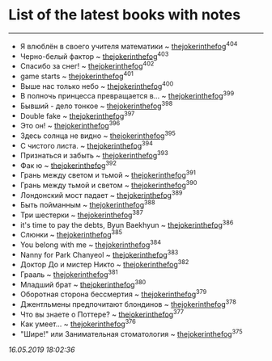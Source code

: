 # List of the latest books with notes
---

* Я влюблён в своего учителя математики ~ [thejokerinthefog](users/317/317244423-vkontakte)<sup>404</sup>
* Черно-белый фактор ~ [thejokerinthefog](users/317/317244423-vkontakte)<sup>403</sup>
* Спасибо за снег! ~ [thejokerinthefog](users/317/317244423-vkontakte)<sup>402</sup>
* game starts ~ [thejokerinthefog](users/317/317244423-vkontakte)<sup>401</sup>
* Выше нас только небо ~ [thejokerinthefog](users/317/317244423-vkontakte)<sup>400</sup>
* В полночь принцесса превращается в... ~ [thejokerinthefog](users/317/317244423-vkontakte)<sup>399</sup>
* Бывший - дело тонкое ~ [thejokerinthefog](users/317/317244423-vkontakte)<sup>398</sup>
* Double fake ~ [thejokerinthefog](users/317/317244423-vkontakte)<sup>397</sup>
* Это он! ~ [thejokerinthefog](users/317/317244423-vkontakte)<sup>396</sup>
* Здесь солнца не видно ~ [thejokerinthefog](users/317/317244423-vkontakte)<sup>395</sup>
* С чистого листа. ~ [thejokerinthefog](users/317/317244423-vkontakte)<sup>394</sup>
* Признаться и забыть ~ [thejokerinthefog](users/317/317244423-vkontakte)<sup>393</sup>
* Фак ю ~ [thejokerinthefog](users/317/317244423-vkontakte)<sup>392</sup>
* Грань между светом и тьмой ~ [thejokerinthefog](users/317/317244423-vkontakte)<sup>391</sup>
* Грань между тьмой и светом ~ [thejokerinthefog](users/317/317244423-vkontakte)<sup>390</sup>
* Лондонский мост падает ~ [thejokerinthefog](users/317/317244423-vkontakte)<sup>389</sup>
* Быть пойманным ~ [thejokerinthefog](users/317/317244423-vkontakte)<sup>388</sup>
* Три шестерки ~ [thejokerinthefog](users/317/317244423-vkontakte)<sup>387</sup>
* it's time to pay the debts, Byun Baekhyun ~ [thejokerinthefog](users/317/317244423-vkontakte)<sup>386</sup>
* Слюнки ~ [thejokerinthefog](users/317/317244423-vkontakte)<sup>385</sup>
* You belong with me ~ [thejokerinthefog](users/317/317244423-vkontakte)<sup>384</sup>
* Nanny for Park Chanyeol ~ [thejokerinthefog](users/317/317244423-vkontakte)<sup>383</sup>
* Доктор До и мистер Никто ~ [thejokerinthefog](users/317/317244423-vkontakte)<sup>382</sup>
* Грааль ~ [thejokerinthefog](users/317/317244423-vkontakte)<sup>381</sup>
* Младший брат ~ [thejokerinthefog](users/317/317244423-vkontakte)<sup>380</sup>
* Оборотная сторона бессмертия ~ [thejokerinthefog](users/317/317244423-vkontakte)<sup>379</sup>
* Джентльмены предпочитают блондинов ~ [thejokerinthefog](users/317/317244423-vkontakte)<sup>378</sup>
* Что вы знаете о Поттере? ~ [thejokerinthefog](users/317/317244423-vkontakte)<sup>377</sup>
* Как умеет... ~ [thejokerinthefog](users/317/317244423-vkontakte)<sup>376</sup>
* "Шире!" или Занимательная стоматология ~ [thejokerinthefog](users/317/317244423-vkontakte)<sup>375</sup>


_16.05.2019 18:02:36_
